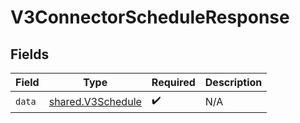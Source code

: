 # V3ConnectorScheduleResponse


## Fields

| Field                                                  | Type                                                   | Required                                               | Description                                            |
| ------------------------------------------------------ | ------------------------------------------------------ | ------------------------------------------------------ | ------------------------------------------------------ |
| `data`                                                 | [shared.V3Schedule](../../models/shared/v3schedule.md) | :heavy_check_mark:                                     | N/A                                                    |